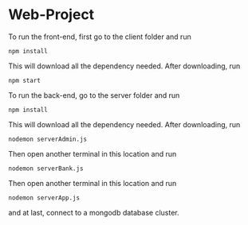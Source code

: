 # Web-Project
To run the front-end, first go to the client folder and run 
```
npm install
```
This will download all the dependency needed. After downloading, run 
```
npm start
```
To run the back-end, go to the server folder and run 
```
npm install
```
This will download all the dependency needed. After downloading, run 
```
nodemon serverAdmin.js
```
Then open another terminal in this location and run
```
nodemon serverBank.js
```
Then open another terminal in this location and run
```
nodemon serverApp.js
```

and at last, connect to a mongodb database cluster.
